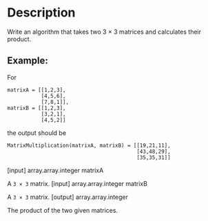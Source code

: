 # Description
Write an algorithm that takes two 3 × 3 matrices and calculates their product.

## Example:
For

```
matrixA = [[1,2,3],
           [4,5,6],
           [7,8,1]],
matrixB = [[1,2,3],
           [3,2,1],
           [4,5,2]]
```

the output should be

```
MatrixMultiplication(matrixA, matrixB) = [[19,21,11],
                                          [43,48,29],
                                          [35,35,31]]
```

[input] array.array.integer matrixA

A `3 × 3` matrix. [input] array.array.integer matrixB

A `3 × 3` matrix. [output] array.array.integer

The product of the two given matrices.
